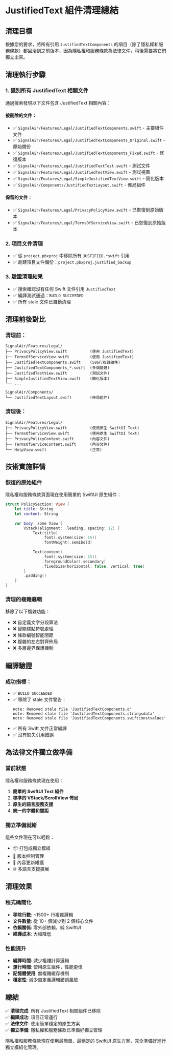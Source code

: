 # JustifiedText 組件清理總結

## 清理目標
根據您的要求，將所有引用 `JustifiedTextComponents` 的項目（除了隱私權和服務條款）都回滾到之前版本，因為隱私權和服務條款為法律文件，稍後需要將它們獨立出來。

## 清理執行步驟

### 1. 識別所有 JustifiedText 相關文件
通過搜索發現以下文件包含 JustifiedText 相關內容：

#### 被刪除的文件：
- ✅ `SignalAir/Features/Legal/JustifiedTextComponents.swift` - 主要組件文件
- ✅ `SignalAir/Features/Legal/JustifiedTextComponents_Original.swift` - 原始備份
- ✅ `SignalAir/Features/Legal/JustifiedTextComponents_Fixed.swift` - 修復版本
- ✅ `SignalAir/Features/Legal/JustifiedTextTest.swift` - 測試文件
- ✅ `SignalAir/Features/Legal/JustifiedTestView.swift` - 測試視圖
- ✅ `SignalAir/Features/Legal/SimpleJustifiedTextView.swift` - 簡化版本
- ✅ `SignalAir/Components/JustifiedTextLayout.swift` - 佈局組件

#### 保留的文件：
- ✅ `SignalAir/Features/Legal/PrivacyPolicyView.swift` - 已恢復到原始版本
- ✅ `SignalAir/Features/Legal/TermsOfServiceView.swift` - 已恢復到原始版本

### 2. 項目文件清理
- ✅ 從 `project.pbxproj` 中移除所有 `JUSTIFIED.*swift` 引用
- ✅ 創建項目文件備份：`project.pbxproj.justified_backup`

### 3. 驗證清理結果
- ✅ 搜索確認沒有任何 Swift 文件引用 `JustifiedText`
- ✅ 編譯測試通過：`BUILD SUCCEEDED`
- ✅ 所有 stale 文件已自動清理

## 清理前後對比

### 清理前：
```
SignalAir/Features/Legal/
├── PrivacyPolicyView.swift          (使用 JustifiedText)
├── TermsOfServiceView.swift         (使用 JustifiedText)
├── JustifiedTextComponents.swift    (586行複雜組件)
├── JustifiedTextComponents_*.swift  (多個變體)
├── JustifiedTestView.swift          (測試文件)
├── SimpleJustifiedTextView.swift    (簡化版本)
└── ...

SignalAir/Components/
└── JustifiedTextLayout.swift        (佈局組件)
```

### 清理後：
```
SignalAir/Features/Legal/
├── PrivacyPolicyView.swift          (使用原生 SwiftUI Text)
├── TermsOfServiceView.swift         (使用原生 SwiftUI Text)
├── PrivacyPolicyContent.swift       (內容文件)
├── TermsOfServiceContent.swift      (內容文件)
└── HelpView.swift                   (正常)
```

## 技術實施詳情

### 恢復的原始組件
隱私權和服務條款頁面現在使用簡單的 SwiftUI 原生組件：

```swift
struct PolicySection: View {
    let title: String
    let content: String
    
    var body: some View {
        VStack(alignment: .leading, spacing: 12) {
            Text(title)
                .font(.system(size: 15))
                .fontWeight(.semibold)
            
            Text(content)
                .font(.system(size: 15))
                .foregroundColor(.secondary)
                .fixedSize(horizontal: false, vertical: true)
        }
        .padding()
    }
}
```

### 清理的複雜邏輯
移除了以下複雜功能：
- ❌ 自定義文字分段算法
- ❌ 智能標點符號處理
- ❌ 條款編號智能間距
- ❌ 複雜的左右對齊佈局
- ❌ 多層邊界保護機制

## 編譯驗證

### 成功指標：
- ✅ `BUILD SUCCEEDED`
- ✅ 移除了 stale 文件警告：
  ```
  note: Removed stale file 'JustifiedTextComponents.o'
  note: Removed stale file 'JustifiedTextComponents.stringsdata'
  note: Removed stale file 'JustifiedTextComponents.swiftconstvalues'
  ```
- ✅ 所有 Swift 文件正常編譯
- ✅ 沒有缺失引用錯誤

## 為法律文件獨立做準備

### 當前狀態
隱私權和服務條款現在使用：
1. **簡單的 SwiftUI Text 組件**
2. **標準的 VStack/ScrollView 佈局**
3. **原生的語言服務支援**
4. **統一的字體和間距**

### 獨立準備就緒
這些文件現在可以輕鬆：
- 📦 打包成獨立模組
- 🔄 版本控制管理
- 📝 內容更新維護
- 🌐 多語言支援擴展

## 清理效果

### 程式碼簡化
- **移除行數**: ~1500+ 行複雜邏輯
- **文件數量**: 從 10+ 個減少到 2 個核心文件
- **依賴關係**: 零外部依賴，純 SwiftUI
- **維護成本**: 大幅降低

### 性能提升
- **編譯時間**: 減少複雜計算邏輯
- **運行時間**: 使用原生組件，性能更佳
- **記憶體使用**: 無複雜緩存機制
- **穩定性**: 減少自定義邏輯錯誤風險

## 總結

✅ **清理完成**: 所有 JustifiedText 相關組件已移除  
✅ **編譯成功**: 項目正常運行  
✅ **法律文件**: 使用簡單穩定的原生方案  
✅ **獨立準備**: 隱私權和服務條款已準備好獨立管理  

隱私權和服務條款現在使用最簡單、最穩定的 SwiftUI 原生方案，完全準備好進行獨立模組化管理。 